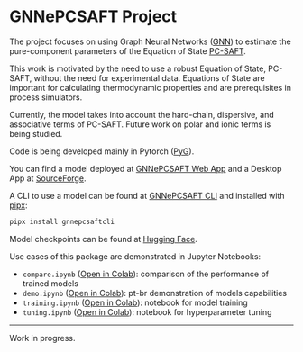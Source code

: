 # GNNePCSAFT Project

The project focuses on using Graph Neural Networks ([GNN](https://en.wikipedia.org/wiki/Graph_neural_network)) to estimate the pure-component parameters of the Equation of State [PC-SAFT](https://en.wikipedia.org/wiki/PC-SAFT).

This work is motivated by the need to use a robust Equation of State, PC-SAFT, without the need for experimental data. Equations of State are important for calculating thermodynamic properties and are prerequisites in process simulators.

Currently, the model takes into account the hard-chain, dispersive, and associative terms of PC-SAFT. Future work on polar and ionic terms is being studied.

Code is being developed mainly in Pytorch ([PyG](https://pytorch-geometric.readthedocs.io/en/latest/index.html#)).

You can find a model deployed at [GNNePCSAFT Web App](https://gnnepcsaft.wildsonbbl.com/) and a Desktop App at [SourceForge](https://sourceforge.net/projects/gnnepcsaft/).

A CLI to use a model can be found at [GNNePCSAFT CLI](https://github.com/wildsonbbl/gnnepcsaftcli) and installed with [pipx](https://github.com/pypa/pipx):

```bash
pipx install gnnepcsaftcli
```

Model checkpoints can be found at [Hugging Face](https://huggingface.co/wildsonbbl/gnnepcsaft).

Use cases of this package are demonstrated in Jupyter Notebooks:

- `compare.ipynb` ([Open in Colab](https://colab.research.google.com/github/wildsonbbl/gnnepcsaft/blob/main/compare.ipynb)): comparison of the performance of trained models
- `demo.ipynb` ([Open in Colab](https://colab.research.google.com/github/wildsonbbl/gnnepcsaft/blob/main/demo.ipynb)): pt-br demonstration of models capabilities
- `training.ipynb` ([Open in Colab](https://colab.research.google.com/github/wildsonbbl/gnnepcsaft/blob/main/training.ipynb)): notebook for model training
- `tuning.ipynb` ([Open in Colab](https://colab.research.google.com/github/wildsonbbl/gnnepcsaft/blob/main/tuning.ipynb)): notebook for hyperparameter tuning

---

Work in progress.
